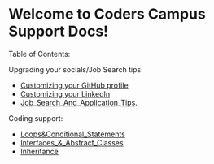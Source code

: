 # Welcome to Coders Campus Support Docs!

Table of Contents:

Upgrading your socials/Job Search tips:
- [Customizing your GitHub profile](CUSTOMIZING_YOUR_GIT_PROFILE.md)
- [Customizing your LinkedIn](OPTIMIZING_YOUR_LINKED_IN.md)
- [Job_Search_And_Application_Tips](HOW_TO_APPLY_FOR_A_JOB.md).

Coding support:
- [Loops&Conditional_Statements](LOOPS_&_CONDITIONAL_STATEMENTS.md)
- [Interfaces_&_Abstract_Classes](INTERFACES_ABSTRACT_CLASSES.md)
- [Inheritance](INHERITANCE.md)
